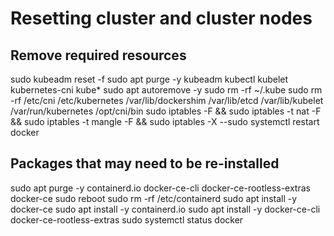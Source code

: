 # Resetting cluster and cluster nodes

## Remove required resources

sudo kubeadm reset -f
sudo apt purge -y kubeadm kubectl kubelet kubernetes-cni kube*
sudo apt autoremove -y
sudo rm -rf ~/.kube
sudo rm -rf /etc/cni /etc/kubernetes /var/lib/dockershim /var/lib/etcd /var/lib/kubelet /var/run/kubernetes /opt/cni/bin
sudo iptables -F && sudo iptables -t nat -F && sudo iptables -t mangle -F && sudo iptables -X
--sudo systemctl restart docker

## Packages that may need to be re-installed

sudo apt purge -y containerd.io docker-ce-cli docker-ce-rootless-extras docker-ce
sudo reboot
sudo rm -rf /etc/containerd
sudo apt install -y docker-ce
sudo apt install -y containerd.io
sudo apt install -y docker-ce-cli docker-ce-rootless-extras
sudo systemctl status docker